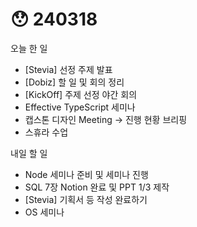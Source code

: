 # 😯 240318

오늘 한 일

* \[Stevia] 선정 주제 발표
* \[Dobiz] 할 일 및 회의 정리
* \[KickOff] 주제 선정 야간 회의
* Effective TypeScript 세미나
* 캡스톤 디자인 Meeting → 진행 현황 브리핑
* 스휴라 수업

내일 할 일

* Node 세미나 준비 및 세미나 진행
* SQL 7장 Notion 완료 및 PPT 1/3 제작
* \[Stevia] 기획서 등 작성 완료하기
* OS 세미나
